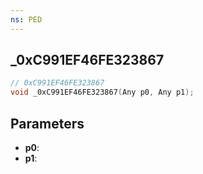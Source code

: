 ```yaml
---
ns: PED
---
```

## _0xC991EF46FE323867

```c
// 0xC991EF46FE323867
void _0xC991EF46FE323867(Any p0, Any p1);
```

## Parameters
* **p0**:
* **p1**:

